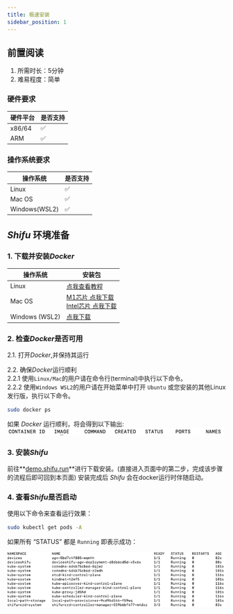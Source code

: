 ```yaml
---
title: 极速安装
sidebar_position: 1
---
```


## 前置阅读

1. 所需时长：5分钟
2. 难易程度：简单

### 硬件要求

| 硬件平台 | 是否支持 |
|--|--|
| x86/64 | :white_check_mark: |
| ARM | :white_check_mark: |

### 操作系统要求

| 操作系统 | 是否支持 |
|--|--|
| Linux | :white_check_mark: |
| Mac OS | :white_check_mark: |
| Windows(WSL2) | :white_check_mark: |

## ***Shifu*** 环境准备
### 1. 下载并安装*Docker*

| 操作系统 | 安装包 |
|--|--|
| Linux | [点我查看教程](https://docs.docker.com/engine/install/#server) |
| Mac OS | [M1芯片 点我下载](https://desktop.docker.com/mac/main/arm64/Docker.dmg)<br/>[Intel芯片 点我下载](https://desktop.docker.com/mac/main/amd64/Docker.dmg) |
| Windows (WSL2) | [点我下载](https://desktop.docker.com/win/main/amd64/Docker%20Desktop%20Installer.exe) |

### 2. 检查*Docker*是否可用

2.1. 打开*Docker*,并保持其运行

2.2. 确保*Docker*运行顺利  
2.2.1 使用`Linux/Mac`的用户请在命令行(terminal)中执行以下命令。  
2.2.2 使用`Windows WSL2`的用户请在开始菜单中打开 `Ubuntu` 或您安装的其他Linux发行版，执行以下命令。  

```bash
sudo docker ps
```

如果 *Docker* 运行顺利，将会得到以下输出:  
![docker_run](images/docker_run.png)

### 3. 安装*Shifu*

前往**[demo.shifu.run](https://demo.shifu.run)**进行下载安装。(直接进入页面中的第二步，完成该步骤的流程后即可回到本页面)
安装完成后 *Shifu* 会在docker运行时伴随启动。

### 4. 查看*Shifu*是否启动

使用以下命令来查看运行效果：

```bash
sudo kubectl get pods -A
```

如果所有 “STATUS” 都是 `Running` 即表示成功：

![Shifu Finished pods](images/shifuFinishPods.png)

